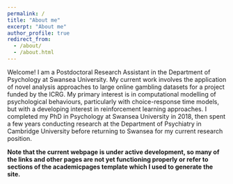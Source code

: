 ```yaml
---
permalink: /
title: "About me"
excerpt: "About me"
author_profile: true
redirect_from: 
  - /about/
  - /about.html
---
```

Welcome! I am a Postdoctoral Research Assistant in the Department of Psychology at Swansea University. My current work involves the application of novel analysis approaches to large online gambling datasets for a project funded by the ICRG. My primary interest is in computational modelling of psychological behaviours, particularly with choice-response time models, but with a developing interest in reinforcement learning approaches. I completed my PhD in Psychology at Swansea University in 2018, then spent a few years conducting research at the Department of Psychiatry in Cambridge University before returning to Swansea for my current research position.  


**Note that the current webpage is under active development, so many of the links and other pages are not yet functioning properly or refer to sections of the academicpages template which I used to generate the site.**
<!---
My work has been published or is forthcoming in International Studies Quarterly, Conflict Management and Peace Science, Political Science Research and Methods, and PS: Political Science & Politics, among other outlets. My research explores the causes and consequences of political violence using a broad variety of methods such as latent variable models, geospatial analysis, and big data. While I primarily focus on civil conflict, I also examine contentious political phenomena including terrorism and economic statecraft, and develop new measures of institutions in international relations. I have teaching experience in both international relations and quantitative methodology, and am a certified instructor with The Carpentries.
inspiration from: https://jayrobwilliams.com/
--->